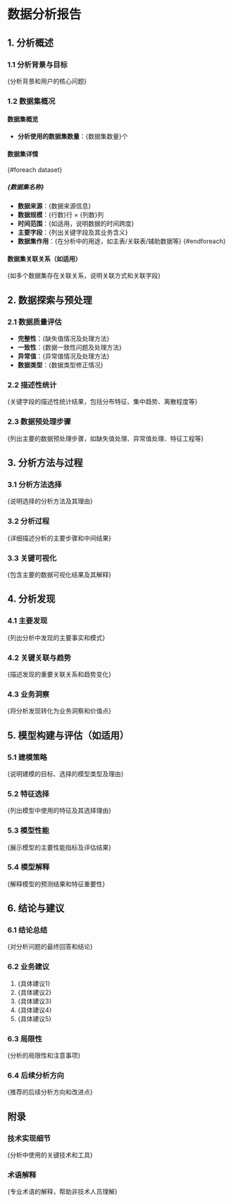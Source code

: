 # 数据分析报告

## 1. 分析概述

### 1.1 分析背景与目标

{分析背景和用户的核心问题}

### 1.2 数据集概况

#### 数据集概览

- **分析使用的数据集数量**：{数据集数量}个

#### 数据集详情

{#foreach dataset}

##### {数据集名称}

- **数据来源**：{数据来源信息}
- **数据规模**：{行数}行 × {列数}列
- **时间范围**：{如适用，说明数据的时间跨度}
- **主要字段**：{列出关键字段及其业务含义}
- **数据集作用**：{在分析中的用途，如主表/关联表/辅助数据等}
  {#endforeach}

#### 数据集关联关系（如适用）

{如多个数据集存在关联关系，说明关联方式和关联字段}

## 2. 数据探索与预处理

### 2.1 数据质量评估

- **完整性**：{缺失值情况及处理方法}
- **一致性**：{数据一致性问题及处理方法}
- **异常值**：{异常值情况及处理方法}
- **数据类型**：{数据类型修正情况}

### 2.2 描述性统计

{关键字段的描述性统计结果，包括分布特征、集中趋势、离散程度等}

### 2.3 数据预处理步骤

{列出主要的数据预处理步骤，如缺失值处理、异常值处理、特征工程等}

## 3. 分析方法与过程

### 3.1 分析方法选择

{说明选择的分析方法及其理由}

### 3.2 分析过程

{详细描述分析的主要步骤和中间结果}

### 3.3 关键可视化

{包含主要的数据可视化结果及其解释}

## 4. 分析发现

### 4.1 主要发现

{列出分析中发现的主要事实和模式}

### 4.2 关键关联与趋势

{描述发现的重要关联关系和趋势变化}

### 4.3 业务洞察

{将分析发现转化为业务洞察和价值点}

## 5. 模型构建与评估（如适用）

### 5.1 建模策略

{说明建模的目标、选择的模型类型及理由}

### 5.2 特征选择

{列出模型中使用的特征及其选择理由}

### 5.3 模型性能

{展示模型的主要性能指标及评估结果}

### 5.4 模型解释

{解释模型的预测结果和特征重要性}

## 6. 结论与建议

### 6.1 结论总结

{对分析问题的最终回答和结论}

### 6.2 业务建议

1. {具体建议1}
2. {具体建议2}
3. {具体建议3}
4. {具体建议4}
5. {具体建议5}

### 6.3 局限性

{分析的局限性和注意事项}

### 6.4 后续分析方向

{推荐的后续分析方向和改进点}

## 附录

### 技术实现细节

{分析中使用的关键技术和工具}

### 术语解释

{专业术语的解释，帮助非技术人员理解}
